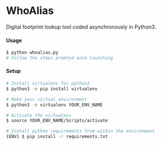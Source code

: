 <h1>WhoAlias</h1>

Digital footprint lookup tool coded asynchronously in Python3.

#### Usage
```sh
$ python whoalias.py
# Follow the steps promted once launching
```

#### Setup
```sh
# Install virtualenv for python3
$ python3 -m pip install virtualenv

# Make your virtual environment
$ python3 -m virtualenv YOUR_ENV_NAME

# Activate the virtualenv
$ source YOUR_ENV_NAME/Scripts/activate

# Install python requirements from within the environment
(ENV) $ pip install -r requirements.txt
```
